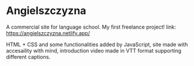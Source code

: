 # Angielszczyzna
A commercial site for language school. My first freelance project!
link: https://angielszczyzna.netlify.app/

HTML + CSS and some functionalities added by JavaScript,
site made with accesaility with mind, introduction video made in VTT format supporting different captions.
